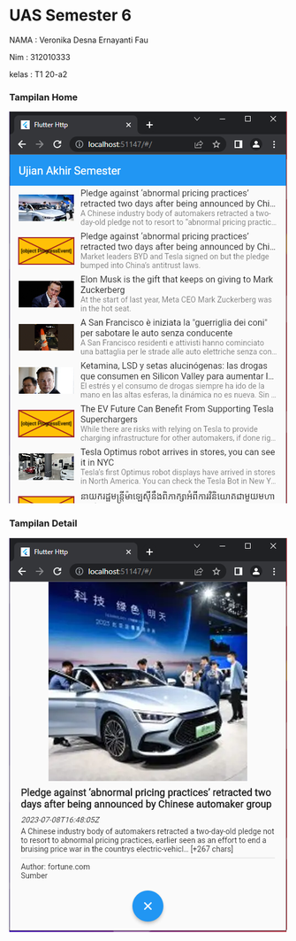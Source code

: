 # UAS Semester 6
NAMA  : Veronika Desna Ernayanti Fau

Nim   : 312010333

kelas : T1 20-a2


### Tampilan Home
![home.png](img/home.png)

### Tampilan Detail
![detail.png](img/detail.png)
